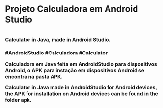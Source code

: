 <h1>Projeto Calculadora em Android Studio<h1>

<h3>Calculator in Java, made in Android Studio.<h3>

#AndroidStudio
#Calculadora
#Calculator

<p align="Left">Calculadora em Java feita em AndroidStudio para dispositivos Android, o APK para instação em dispositivos Android se encontra na pasta
APK.</p>

<p align= "Left"> Calculator in Java made in AndroidStudio for Android devices, the APK for installation on Android devices can be found in the folder
apk. </p>

